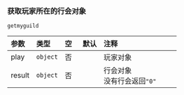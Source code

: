 ### 获取玩家所在的行会对象
`getmyguild`

| 参数   | 类型     | 空   | 默认 | 注释                          |
| :----- | :------- | :--- | :--- | :---------------------------- |
| play   | `object` | 否   |      | 玩家对象                      |
| result | `object` | 否   |      | 行会对象<br />没有行会返回`"0"` |

